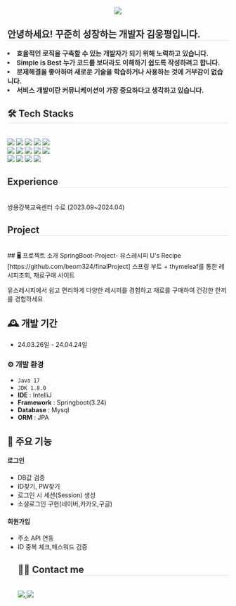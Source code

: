 <div align= "center">
    <img src="https://capsule-render.vercel.app/api?type=wave&color=#b897ff&height=180&text=&animation=&fontColor=000000&fontSize=70" />
    </div>
    <div style="text-align: left;"> 
    <h2 style="border-bottom: 1px solid #d8dee4; color: #282d33;"> 안녕하세요! 꾸준히 성장하는 개발자 김웅평입니다. </h2>  
    <div style="font-weight: 700; font-size: 15px; text-align: left; color: #282d33;"> <li> 효율적인 로직을 구축할 수 있는 개발자가 되기 위해 노력하고 있습니다.</li><li> Simple is Best 누가 코드를 보더라도 이해하기 쉽도록 작성하려고 합니다.</li><li> 문제해결을 좋아하며 새로운 기술을 학습하거나 사용하는 것에 거부감이 없습니다.</li><li> 서비스 개발이란 커뮤니케이션이 가장 중요하다고 생각하고 있습니다. </div> 
    </div>
    <div style="text-align: left;">
    <h2 style="border-bottom: 1px solid #d8dee4; color: #282d33;"> 🛠️ Tech Stacks </h2> <br> 
    <div style="margin: ; text-align: left;" "text-align: left;"> <img src="https://img.shields.io/badge/Apache Tomcat-F8DC75?style=for-the-badge&logo=Apache Tomcat&logoColor=white">
          <img src="https://img.shields.io/badge/Bootstrap-7952B3?style=for-the-badge&logo=Bootstrap&logoColor=white">
          <img src="https://img.shields.io/badge/CSS3-1572B6?style=for-the-badge&logo=CSS3&logoColor=white">
          <img src="https://img.shields.io/badge/Github-181717?style=for-the-badge&logo=Github&logoColor=white">
          <img src="https://img.shields.io/badge/HTML5-E34F26?style=for-the-badge&logo=HTML5&logoColor=white">
          <br/><img src="https://img.shields.io/badge/jQuery-0769AD?style=for-the-badge&logo=jQuery&logoColor=white">
          <img src="https://img.shields.io/badge/Java-007396?style=for-the-badge&logo=Java&logoColor=white">
          <img src="https://img.shields.io/badge/Javascript-F7DF1E?style=for-the-badge&logo=Javascript&logoColor=white">
          <img src="https://img.shields.io/badge/MySQL-4479A1?style=for-the-badge&logo=MySQL&logoColor=white">
          <img src="https://img.shields.io/badge/Notion-000000?style=for-the-badge&logo=Notion&logoColor=white">
          <br/><img src="https://img.shields.io/badge/Oracle-F80000?style=for-the-badge&logo=Oracle&logoColor=white">
          <img src="https://img.shields.io/badge/Python-3776AB?style=for-the-badge&logo=Python&logoColor=white">
          <img src="https://img.shields.io/badge/Spring Boot-6DB33F?style=for-the-badge&logo=Spring Boot&logoColor=white">
          <img src="https://img.shields.io/badge/Spring-6DB33F?style=for-the-badge&logo=Spring&logoColor=white">
          </div>
    </div>
    <div style="text-align: left;">
    <h2 style="border-bottom: 1px solid #d8dee4; color: #282d33;"> Experience </h2> <br> 
    <div style="text-align: left;"> 쌍용강북교육센터 수료 (2023.09~2024.04) </div> 
    </div>
    </div>
    <div style="text-align: left;">
    <h2 style="border-bottom: 1px solid #d8dee4; color: #282d33;"> Project </h2> <br> 
    </div>
## 🖥️ 프로젝트 소개
SpringBoot-Project- 유스레시피 U's Recipe<br>[https://github.com/beom324/finalProject]
스프링 부트 + thymeleaf를 통한
레시피조회, 재료구매 사이트

유스레시피에서 쉽고 편리하게
다양한 레시피를 경험하고
재료를 구매하여 건강한 한끼를
경험하세요
<br>

## 🕰️ 개발 기간
* 24.03.26일 - 24.04.24일

### ⚙️ 개발 환경
- `Java 17`
- `JDK 1.8.0`
- **IDE** : IntelliJ
- **Framework** : Springboot(3.24)
- **Database** : Mysql
- **ORM** : JPA

## 📌 주요 기능
#### 로그인
- DB값 검증
- ID찾기, PW찾기
- 로그인 시 세션(Session) 생성
- 소셜로그인 구현(네이버,카카오,구글)
#### 회원가입
- 주소 API 연동
- ID 중복 체크,패스워드 검증
    <div style="text-align: left;">
    <h2 style="border-bottom: 1px solid #d8dee4; color: #282d33;"> 🧑‍💻 Contact me </h2> <br> 
    <div style="text-align: left;"> <a href=https://velog.io/@somsom0615/posts> <img src="https://img.shields.io/badge/Velog-20C997?style=for-the-badge&logo=Velog&logoColor=white&link=https://velog.io/@somsom0615/posts"> </a>
         <a href=https://www.notion.so/7d5eaba7ce2c4a2ba7463ad66a527f16?pvs=4> <img src="https://img.shields.io/badge/Notion-000000?style=for-the-badge&logo=Notion&logoColor=white&link=https://www.notion.so/7d5eaba7ce2c4a2ba7463ad66a527f16?pvs=4"> </a>
          </div>  <br> 
    <div style="text-align: left;">  </div> 
    </div>
</div>
